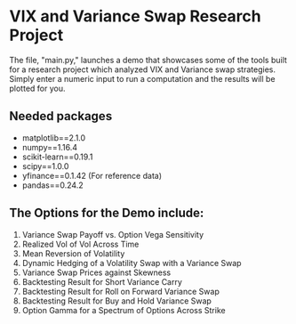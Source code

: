 # VIX and Variance Swap Research Project

The file, "main.py," launches a demo that showcases some of the tools built for a research project which analyzed VIX and Variance swap strategies. Simply enter a numeric input to run a computation and the results will be plotted for you.

## Needed packages
- matplotlib==2.1.0
- numpy==1.16.4
- scikit-learn==0.19.1
- scipy==1.0.0
- yfinance==0.1.42 (For reference data)
- pandas==0.24.2

## The Options for the Demo include:

1. Variance Swap Payoff vs. Option Vega Sensitivity
2. Realized Vol of Vol Across Time
3. Mean Reversion of Volatility
4. Dynamic Hedging of a Volatility Swap with a Variance Swap
5. Variance Swap Prices against Skewness
6. Backtesting Result for Short Variance Carry
7. Backtesting Result for Roll on Forward Variance Swap
8. Backtesting Result for Buy and Hold Variance Swap
9. Option Gamma for a Spectrum of Options Across Strike
